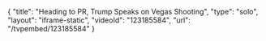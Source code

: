 {
    "title": "Heading to PR, Trump Speaks on Vegas Shooting",
    "type": "solo",
    "layout": "iframe-static",
    "videoId": "123185584",
    "url": "\/tvpembed\/123185584"
}